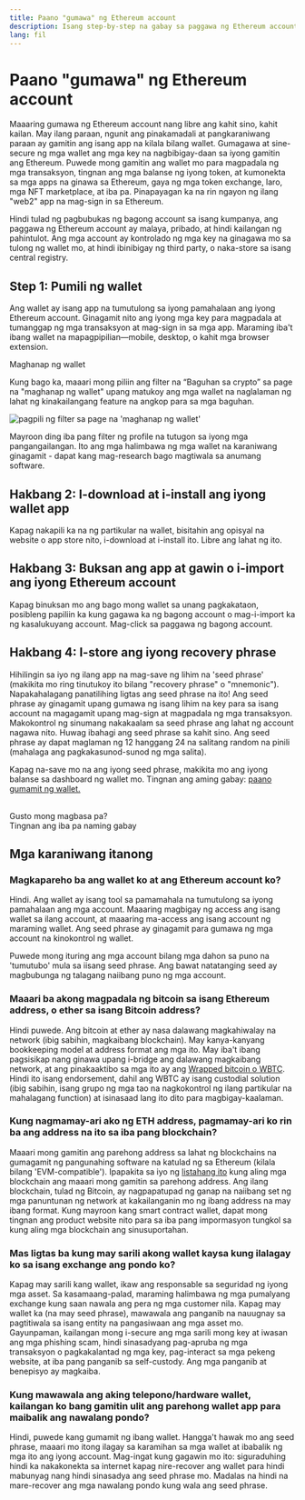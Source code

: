 ```yaml
---
title: Paano "gumawa" ng Ethereum account
description: Isang step-by-step na gabay sa paggawa ng Ethereum account gamit ang isang wallet.
lang: fil
---
```


# Paano "gumawa" ng Ethereum account

Maaaring gumawa ng Ethereum account nang libre ang kahit sino, kahit kailan. May ilang paraan, ngunit ang pinakamadali at pangkaraniwang paraan ay gamitin ang isang app na kilala bilang wallet. Gumagawa at sine-secure ng mga wallet ang mga key na nagbibigay-daan sa iyong gamitin ang Ethereum. Puwede mong gamitin ang wallet mo para magpadala ng mga transaksyon, tingnan ang mga balanse ng iyong token, at kumonekta sa mga apps na ginawa sa Ethereum, gaya ng mga token exchange, laro, mga NFT marketplace, at iba pa. Pinapayagan ka na rin ngayon ng ilang "web2" app na mag-sign in sa Ethereum.

Hindi tulad ng pagbubukas ng bagong account sa isang kumpanya, ang paggawa ng Ethereum account ay malaya, pribado, at hindi kailangan ng pahintulot. Ang mga account ay kontrolado ng mga key na ginagawa mo sa tulong ng wallet mo, at hindi ibinibigay ng third party, o naka-store sa isang central registry.

## Step 1: Pumili ng wallet

Ang wallet ay isang app na tumutulong sa iyong pamahalaan ang iyong Ethereum account. Ginagamit nito ang iyong mga key para magpadala at tumanggap ng mga transaksyon at mag-sign in sa mga app. Maraming iba't ibang wallet na mapagpipilian—mobile, desktop, o kahit mga browser extension.

<ButtonLink to="/wallets/find-wallet/">
  Maghanap ng wallet
</ButtonLink>

Kung bago ka, maaari mong piliin ang filter na “Baguhan sa crypto” sa page na "maghanap ng wallet" upang matukoy ang mga wallet na naglalaman ng lahat ng kinakailangang feature na angkop para sa mga baguhan.

![pagpili ng filter sa page na 'maghanap ng wallet'](./wallet-box.png)

Mayroon ding iba pang filter ng profile na tutugon sa iyong mga pangangailangan. Ito ang mga halimbawa ng mga wallet na karaniwang ginagamit - dapat kang mag-research bago magtiwala sa anumang software.

## Hakbang 2: I-download at i-install ang iyong wallet app

Kapag nakapili ka na ng partikular na wallet, bisitahin ang opisyal na website o app store nito, i-download at i-install ito. Libre ang lahat ng ito.

## Hakbang 3: Buksan ang app at gawin o i-import ang iyong Ethereum account

Kapag binuksan mo ang bago mong wallet sa unang pagkakataon, posibleng papiliin ka kung gagawa ka ng bagong account o mag-i-import ka ng kasalukuyang account. Mag-click sa paggawa ng bagong account.

## Hakbang 4: I-store ang iyong recovery phrase

Hihilingin sa iyo ng ilang app na mag-save ng lihim na 'seed phrase' (makikita mo ring tinutukoy ito bilang "recovery phrase" o "mnemonic"). Napakahalagang panatilihing ligtas ang seed phrase na ito! Ang seed phrase ay ginagamit upang gumawa ng isang lihim na key para sa isang account na magagamit upang mag-sign at magpadala ng mga transaksyon. Makokontrol ng sinumang nakakaalam sa seed phrase ang lahat ng account nagawa nito. Huwag ibahagi ang seed phrase sa kahit sino. Ang seed phrase ay dapat maglaman ng 12 hanggang 24 na salitang random na pinili (mahalaga ang pagkakasunod-sunod ng mga salita).

Kapag na-save mo na ang iyong seed phrase, makikita mo ang iyong balanse sa dashboard ng wallet mo. Tingnan ang aming gabay: [paano gumamit ng wallet.](/guides/how-to-use-a-wallet)

 <br />

<InfoBanner shouldSpaceBetween emoji=":eyes:">
  <div>Gusto mong magbasa pa?</div>
  <ButtonLink to="/guides/">
    Tingnan ang iba pa naming gabay
  </ButtonLink>
</InfoBanner>

## Mga karaniwang itanong

### Magkapareho ba ang wallet ko at ang Ethereum account ko?

Hindi. Ang wallet ay isang tool sa pamamahala na tumutulong sa iyong pamahalaan ang mga account. Maaaring magbigay ng access ang isang wallet sa ilang account, at maaaring ma-access ang isang account ng maraming wallet. Ang seed phrase ay ginagamit para gumawa ng mga account na kinokontrol ng wallet.

Puwede mong ituring ang mga account bilang mga dahon sa puno na 'tumutubo' mula sa iisang seed phrase. Ang bawat natatanging seed ay magbubunga ng talagang naiibang puno ng mga account.

### Maaari ba akong magpadala ng bitcoin sa isang Ethereum address, o ether sa isang Bitcoin address?

Hindi puwede. Ang bitcoin at ether ay nasa dalawang magkahiwalay na network (ibig sabihin, magkaibang blockchain). May kanya-kanyang bookkeeping model at address format ang mga ito. May iba't ibang pagsisikap nang ginawa upang i-bridge ang dalawang magkaibang network, at ang pinakaaktibo sa mga ito ay ang [Wrapped bitcoin o WBTC](https://www.bitcoin.com/get-started/what-is-wbtc/). Hindi ito isang endorsement, dahil ang WBTC ay isang custodial solution (ibig sabihin, isang grupo ng mga tao na nagkokontrol ng ilang partikular na mahalagang function) at isinasaad lang ito dito para magbigay-kaalaman.

### Kung nagmamay-ari ako ng ETH address, pagmamay-ari ko rin ba ang address na ito sa iba pang blockchain?

Maaari mong gamitin ang parehong address sa lahat ng blockchains na gumagamit ng pangunahing software na katulad ng sa Ethereum (kilala bilang 'EVM-compatible'). Ipapakita sa iyo ng [listahang ito](https://chainlist.org/) kung aling mga blockchain ang maaari mong gamitin sa parehong address. Ang ilang blockchain, tulad ng Bitcoin, ay nagpapatupad ng ganap na naiibang set ng mga panuntunan ng network at kakailanganin mo ng ibang address na may ibang format. Kung mayroon kang smart contract wallet, dapat mong tingnan ang product website nito para sa iba pang impormasyon tungkol sa kung aling mga blockchain ang sinusuportahan.

### Mas ligtas ba kung may sarili akong wallet kaysa kung ilalagay ko sa isang exchange ang pondo ko?

Kapag may sarili kang wallet, ikaw ang responsable sa seguridad ng iyong mga asset. Sa kasamaang-palad, maraming halimbawa ng mga pumalyang exchange kung saan nawala ang pera ng mga customer nila. Kapag may wallet ka (na may seed phrase), mawawala ang panganib na nauugnay sa pagtitiwala sa isang entity na pangasiwaan ang mga asset mo. Gayunpaman, kailangan mong i-secure ang mga sarili mong key at iwasan ang mga phishing scam, hindi sinasadyang pag-apruba ng mga transaksyon o pagkakalantad ng mga key, pag-interact sa mga pekeng website, at iba pang panganib sa self-custody. Ang mga panganib at benepisyo ay magkaiba.

### Kung mawawala ang aking telepono/hardware wallet, kailangan ko bang gamitin ulit ang parehong wallet app para maibalik ang nawalang pondo?

Hindi, puwede kang gumamit ng ibang wallet. Hangga't hawak mo ang seed phrase, maaari mo itong ilagay sa karamihan sa mga wallet at ibabalik ng mga ito ang iyong account. Mag-ingat kung gagawin mo ito: siguraduhing hindi ka nakakonekta sa internet kapag nire-recover ang wallet para hindi mabunyag nang hindi sinasadya ang seed phrase mo. Madalas na hindi na mare-recover ang mga nawalang pondo kung wala ang seed phrase.
